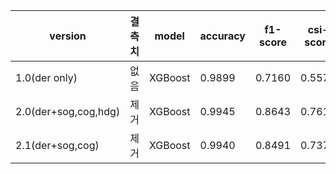 | version              | 결측치 | model   | accuracy | f1-score | csi-score |
| -------------------- | ------ | ------- | -------- | -------- | --------- |
| 1.0(der only)        | 없음   | XGBoost | 0.9899   | 0.7160   | 0.5577    |
| 2.0(der+sog,cog,hdg) | 제거   | XGBoost | 0.9945   | 0.8643   | 0.7610    |
| 2.1(der+sog,cog)     | 제거   | XGBoost | 0.9940   | 0.8491   | 0.7378    |

